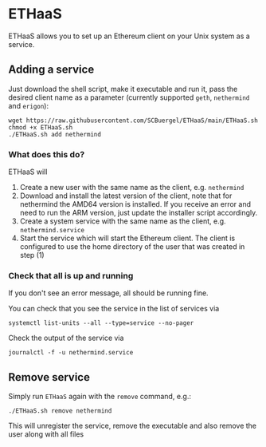 # ETHaaS
ETHaaS allows you to set up an Ethereum client on your Unix system as a service.

## Adding a service
Just download the shell script, make it executable and run it, pass the desired client name as a parameter (currently supported `geth`, `nethermind` and `erigon`):
```
wget https://raw.githubusercontent.com/SCBuergel/ETHaaS/main/ETHaaS.sh
chmod +x ETHaaS.sh
./ETHaaS.sh add nethermind
```

### What does this do?
ETHaaS will
1. Create a new user with the same name as the client, e.g. `nethermind`
2. Download and install the latest version of the client, note that for nethermind the AMD64 version is installed. If you receive an error and need to run the ARM version, just update the installer script accordingly.
3. Create a system service with the same name as the client, e.g. `nethermind.service`
4. Start the service which will start the Ethereum client. The client is configured to use the home directory of the user that was created in step (1)

### Check that all is up and running
If you don't see an error message, all should be running fine.

You can check that you see the service in the list of services via
```
systemctl list-units --all --type=service --no-pager
```

Check the output of the service via
```
journalctl -f -u nethermind.service
```

## Remove service

Simply run `ETHaaS` again with the `remove` command, e.g.:
```
./ETHaaS.sh remove nethermind
```

This will unregister the service, remove the executable and also remove the user along with all files


